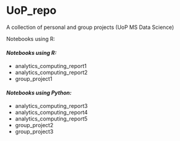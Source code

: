 # UoP_repo
A collection of personal and group projects (UoP MS Data Science)

Notebooks using R:

#### *Notebooks using R:*
- analytics_computing_report1
- analytics_computing_report2
- group_project1

#### *Notebooks using Python:*
- analytics_computing_report3
- analytics_computing_report4
- analytics_computing_report5
- group_project2
- group_project3
